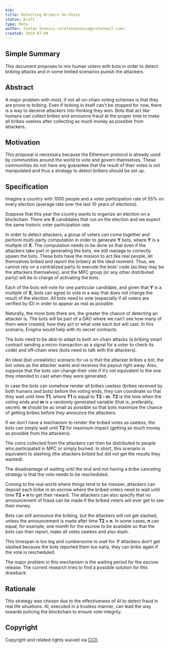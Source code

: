 ```yaml
---
eip: 
title: Detecting Bribers On-Chain
status: Draft
type: Meta
author: Stefan Ionescu <stefanionescu@protonmail.com>
created: 2018-07-09
---
```


## Simple Summary

This document proposes to mix human voters with bots in order to detect bribing attacks and in some limited scenarios punish the attackers.

## Abstract

A major problem with most, if not all on-chain voting schemes is that they are prone to bribing. Even if bribing in itself can't be stopped for now, there is a way to deceive attackers into thinking they won. Bots that act like humans can collect bribes and announce fraud at the proper time to make all bribes useless after collecting as much money as possible from attackers.

## Motivation

This proposal is necessary because the Ethereum protocol is already used by communities around the world to vote and govern themselves. These communities do not have any guarantee that the result of their votes is not manipulated and thus a strategy to detect bribers should be set up.

## Specification

Imagine a country with 1000 people and a voter participation rate of 55% on every election (average rate over the last 10 years of elections).

Suppose that this year the country wants to organize an election on a blockchain. There are __X__ candidates that run on the election and we expect the same historic voter participation rate.

In order to detect attackers, a group of voters can come together and perform multi-party computation in order to generate __Y__ bots, where __Y__ is a multiple of __X__. The computation needs to be done so that even if the attackers take part in generating the bots, we still manage to correctly spawn the bots. These bots have the mission to act like real people, let themselves bribed and report the bribery at the ideal moment. Thus, we cannot rely on a centralized party to execute the bots’ code (as they may be the attackers themselves), and the MPC group (or any other distributed party) will be in charge of activating the bots.

Each of the bots will vote for one particular candidate, and given that __Y__ is a multiple of __X__, bots can agree to vote in a way that does not change the result of the election. All bots need to vote (especially if all voters are verified by ID) in order to appear as real as possible.

Naturally, the more bots there are, the greater the chance of detecting an attacker is. The bots will be part of a DAO where we can’t see how many of them were created, how they act or what vote each bot will cast. In this scenario, Enigma would help with its secret contracts.

The bots need to be able to adapt to both on-chain attacks (a bribing smart contract sending a micro-transaction as a signal for a voter to check its code) and off-chain ones (bots need to talk with the attackers).

An ideal (but unrealistic) scenario for us is that the attacker bribes a bot, the bot votes as the attacker wants and receives the payout right away. Also, suppose that the bots can change their vote if it’s not equivalent to the one they intended to cast when they were generated.

In case the bots can somehow render all bribes useless (bribes received by both humans and bots) before the voting ends, they can coordinate so that they wait until time __T1__, where __T1__ is equal to __T2 - m__. __T2__ is the time when the voting ends and __m__ is a randomly generated variable (that is, preferably, secret). __m__ should be as small as possible so that bots maximize the chance of getting bribes before they announce the attackers.

If we don’t have a mechanism to render the bribed votes as useless, the bots can simply wait until __T2__ for maximum impact (getting as much money as possible from the attackers).

The coins collected from the attackers can then be distributed to people who participated in MPC or simply burned. In short, this scenario is equivalent to slashing (the attackers bribed but did not get the results they wanted).

The disadvantage of waiting until the end and not having a bribe canceling strategy is that the vote needs to be rescheduled.

Coming to the real world where things tend to be messier, attackers can deposit each bribe in an escrow where the bribed voters need to wait until time __T2 + n__ to get their reward. The attackers can also specify that no announcement of fraud can be made if the bribed voters will ever get to see their money.

Bots can still announce the bribing, but the attackers will not get slashed, unless the announcement is made after time __T2 + n__. In some cases, __n__ can equal, for example, one month for the escrow to be available so that the bots can then report, make all votes useless and also slash.

This timespan is too big and cumbersome to wait for. If attackers don’t get slashed because the bots reported them too early, they can bribe again if the vote is rescheduled.

The major problem in this mechanism is the waiting period for the escrow release. The current research tries to find a possible solution for this drawback.

## Rationale

This strategy was chosen due to the effectiveness of AI to detect fraud in real life situations. AI, executed in a trusless manner, can lead the way towards policing the blockchain to ensure vote integrity.

## Copyright
Copyright and related rights waived via
[CC0](https://creativecommons.org/publicdomain/zero/1.0/).